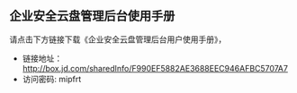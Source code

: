 ## 企业安全云盘管理后台使用手册
请点击下方链接下载《企业安全云盘管理后台用户使用手册》，<br>
- 链接地址：http://box.jd.com/sharedInfo/F990EF5882AE3688EEC946AFBC5707A7
- 访问密码: mipfrt

